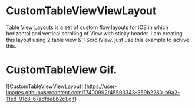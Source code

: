 # CustomTableViewViewLayout

Table View Layouts is a set of custom flow layouts for iOS in which horizontal and vertical scrolling of View with sticky header.
I'am creating this layout using 2 table view & 1 ScrollView. 
just use this example to achive this.


# CustomTableView Gif.
![CustomTableViewViewLayout] (https://user-images.githubusercontent.com/17400992/45593343-359b2280-b9a2-11e8-91c8-67adfde8b2c1.gif)
